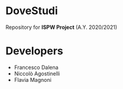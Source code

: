 # DoveStudi
Repository for **ISPW Project** (A.Y. 2020/2021)
# Developers
- Francesco Dalena
- Niccolò Agostinelli
- Flavia Magnoni
